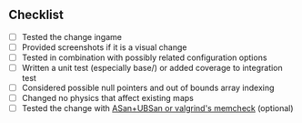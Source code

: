 <!-- What is the motivation for the changes of this pull request? -->

<!-- Note that builds and other checks will be run for your change. Don't feel intimidated by failures in some of the checks. If you can't resolve them yourself, experienced devs can also resolve them before merging your pull request. -->

## Checklist

- [ ] Tested the change ingame
- [ ] Provided screenshots if it is a visual change
- [ ] Tested in combination with possibly related configuration options
- [ ] Written a unit test (especially base/) or added coverage to integration test
- [ ] Considered possible null pointers and out of bounds array indexing
- [ ] Changed no physics that affect existing maps
- [ ] Tested the change with [ASan+UBSan or valgrind's memcheck](https://github.com/ddnet/ddnet/#using-addresssanitizer--undefinedbehavioursanitizer-or-valgrinds-memcheck) (optional)
